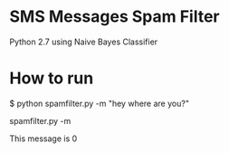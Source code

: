 # SMS Messages Spam Filter
Python 2.7 using Naive Bayes Classifier

# How to run
$ python spamfilter.py -m "hey where are you?"

spamfilter.py -m <message string>

This message is 0
